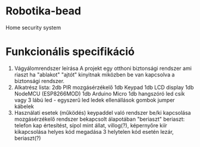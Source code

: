 # Robotika-bead
Home security system
# Funkcionális specifikáció
1. Vágyálomrendszer leírása
A projekt egy otthoni biztonsági rendszer ami riaszt ha "ablakot" "ajtót" kinyitnak miközben be van kapcsolva a biztonsági rendszer.
2. Alkatrész lista:
2db PIR mozgásérzékelő
1db Keypad
1db LCD display
1db NodeMCU (ESP8266MOD)
1db Arduino Micro
1db hangszóró
led csík vagy 3 lábú led - egyszerű led
ledek
ellenállások
gombok
jumper kábelek
3. Használati esetek (működés)
keypaddel való rendszer be/ki kapcsolása
mozgásérzékelő rendszer bekapcsolt álapotában "beriaszt"
beriaszt: telefon kap értesítést, sípol mint állat, villog(?), képernyőre kiír
kikapcsolása helyes kód megadása
3 helytelen kód esetén lezár, beriaszt(?)
